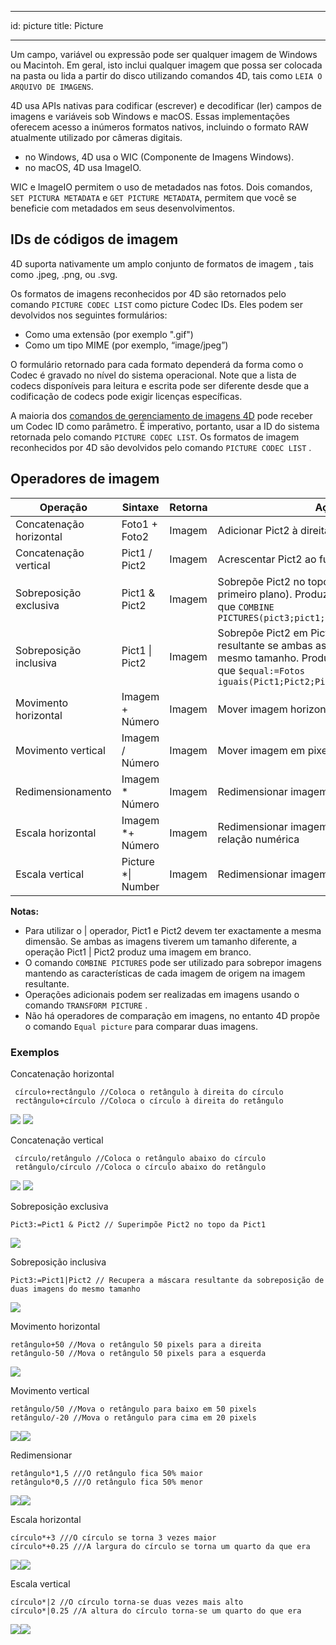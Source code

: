 - - -
id: picture title: Picture
- - -

Um campo, variável ou expressão pode ser qualquer imagem de Windows ou Macintoh. Em geral, isto inclui qualquer imagem que possa ser colocada na pasta ou lida a partir do disco utilizando comandos 4D, tais como `LEIA O ARQUIVO DE IMAGENS`.

4D usa APIs nativas para codificar (escrever) e decodificar (ler) campos de imagens e variáveis sob Windows e macOS. Essas implementações oferecem acesso a inúmeros formatos nativos, incluindo o formato RAW atualmente utilizado por câmeras digitais.

*   no Windows, 4D usa o WIC (Componente de Imagens Windows).
*   no macOS, 4D usa ImageIO.

WIC e ImageIO permitem o uso de metadados nas fotos. Dois comandos, `SET PICTURA METADATA` e `GET PICTURE METADATA`, permitem que você se beneficie com metadados em seus desenvolvimentos.

## IDs de códigos de imagem

4D suporta nativamente um amplo conjunto de formatos de imagem [](FormEditor/pictures.md#native-formats-supported), tais como .jpeg, .png, ou .svg.

Os formatos de imagens reconhecidos por 4D são retornados pelo comando `PICTURE CODEC LIST` como picture Codec IDs.  Eles podem ser devolvidos nos seguintes formulários:

*   Como uma extensão (por exemplo ".gif")
*   Como um tipo MIME (por exemplo, “image/jpeg”)

O formulário retornado para cada formato dependerá da forma como o Codec é gravado no nível do sistema operacional. Note que a lista de codecs disponíveis para leitura e escrita pode ser diferente desde que a codificação de codecs pode exigir licenças específicas.

A maioria dos [comandos de gerenciamento de imagens 4D](https://doc.4d.com/4Dv18/4D/18/Pictures.201-4504337.en.html) pode receber um Codec ID como parâmetro. É imperativo, portanto, usar a ID do sistema retornada pelo comando `PICTURE CODEC LIST`. Os formatos de imagem reconhecidos por 4D são devolvidos pelo comando `PICTURE CODEC LIST` .



## Operadores de imagem

| Operação                | Sintaxe                | Retorna | Ação                                                                                                                                                                       |
| ----------------------- | ---------------------- | ------- | -------------------------------------------------------------------------------------------------------------------------------------------------------------------------- |
| Concatenação horizontal | Foto1 + Foto2          | Imagem  | Adicionar Pict2 à direita da Pict1                                                                                                                                         |
| Concatenação vertical   | Pict1 / Pict2          | Imagem  | Acrescentar Pict2 ao fundo de Pict1                                                                                                                                        |
| Sobreposição exclusiva  | Pict1 & Pict2          | Imagem  | Sobrepõe Pict2 no topo de Pict1 (Pict2 em primeiro plano). Produz o mesmo resultado que `COMBINE PICTURES(pict3;pict1;Superimposition;pict2)`                              |
| Sobreposição inclusiva  | Pict1 &#124; Pict2     | Imagem  | Sobrepõe Pict2 em Pict1 e devolve a máscara resultante se ambas as imagens tiverem o mesmo tamanho. Produz o mesmo resultado que `$equal:=Fotos iguais(Pict1;Pict2;Pict3)` |
| Movimento horizontal    | Imagem + Número        | Imagem  | Mover imagem horizontalmente número pixels                                                                                                                                 |
| Movimento vertical      | Imagem / Número        | Imagem  | Mover imagem em pixels do número vertical                                                                                                                                  |
| Redimensionamento       | Imagem * Número        | Imagem  | Redimensionar imagem por proporção número                                                                                                                                  |
| Escala horizontal       | Imagem *+ Número       | Imagem  | Redimensionar imagem horizontalmente por relação numérica                                                                                                                  |
| Escala vertical         | Picture *&#124; Number | Imagem  | Redimensionar imagem por proporção número                                                                                                                                  |

**Notas:**

- Para utilizar o | operador, Pict1 e Pict2 devem ter exactamente a mesma dimensão. Se ambas as imagens tiverem um tamanho diferente, a operação Pict1 | Pict2 produz uma imagem em branco.
- O comando `COMBINE PICTURES` pode ser utilizado para sobrepor imagens mantendo as características de cada imagem de origem na imagem resultante.
- Operações adicionais podem ser realizadas em imagens usando o comando `TRANSFORM PICTURE` .
- Não há operadores de comparação em imagens, no entanto 4D propõe o comando `Equal picture` para comparar duas imagens.


### Exemplos

Concatenação horizontal
```4d
 círculo+rectângulo //Coloca o retângulo à direita do círculo
 rectângulo+círculo //Coloca o círculo à direita do retângulo
```
![](../assets/en/Concepts/concatHor.en.png) ![](../assets/en/Concepts/concatHor2.en.png)

Concatenação vertical
```4d
 círculo/retângulo //Coloca o retângulo abaixo do círculo
 retângulo/círculo //Coloca o círculo abaixo do retângulo
```
![](../assets/en/Concepts/concatVer.en.png) ![](../assets/en/Concepts/concatVer2.en.png)

Sobreposição exclusiva
```4d
Pict3:=Pict1 & Pict2 // Superimpõe Pict2 no topo da Pict1
```
![](../assets/en/Concepts/superimpoExc.fr.png)

Sobreposição inclusiva
```4d
Pict3:=Pict1|Pict2 // Recupera a máscara resultante da sobreposição de duas imagens do mesmo tamanho
```
![](../assets/en/Concepts/superimpoInc.fr.png)

Movimento horizontal
```4d
retângulo+50 //Mova o retângulo 50 pixels para a direita
retângulo-50 //Mova o retângulo 50 pixels para a esquerda
```
![](../assets/en/Concepts/hormove.en.png)

Movimento vertical

```4d
retângulo/50 //Mova o retângulo para baixo em 50 pixels
retângulo/-20 //Mova o retângulo para cima em 20 pixels
```
![](../assets/en/Concepts/vertmove.en.png)![](../assets/en/Concepts/vertmove2.en.png)

Redimensionar

```4d
retângulo*1,5 ///O retângulo fica 50% maior
retângulo*0,5 ///O retângulo fica 50% menor
```
![](../assets/en/Concepts/resize.en.png)![](../assets/en/Concepts/resisze2.en.png)

Escala horizontal

```4d
círculo*+3 ///O círculo se torna 3 vezes maior
círculo*+0.25 ///A largura do círculo se torna um quarto da que era
```

![](../assets/en/Concepts/Horscaling.en.png)![](../assets/en/Concepts/Horscaling2.en.png)

Escala vertical

```4d
círculo*|2 //O círculo torna-se duas vezes mais alto
círculo*|0.25 //A altura do círculo torna-se um quarto do que era
```

![](../assets/en/Concepts/vertscaling.en.png)![](../assets/en/Concepts/veticalscaling2.en.png)
